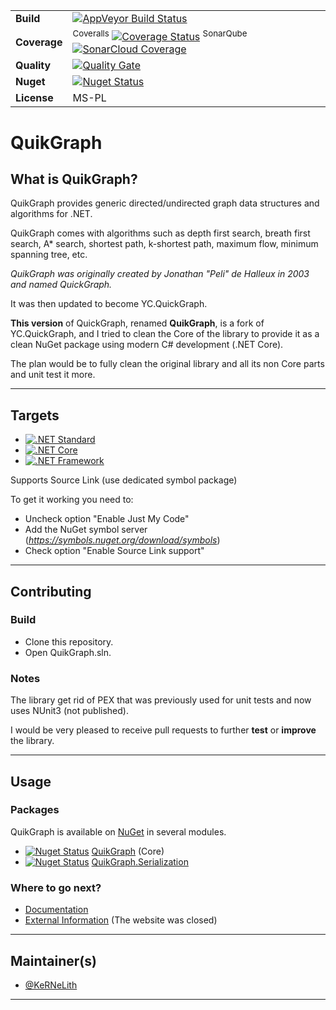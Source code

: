 | | |
| --- | --- |
| **Build** | [![AppVeyor Build Status](https://ci.appveyor.com/api/projects/status/github/KeRNeLith/QuikGraph?branch=master&svg=true)](https://ci.appveyor.com/project/KeRNeLith/quikgraph) |
| **Coverage** | <sup>Coveralls</sup> [![Coverage Status](https://coveralls.io/repos/github/KeRNeLith/QuikGraph/badge.svg?branch=master)](https://coveralls.io/github/KeRNeLith/QuikGraph?branch=master) <sup>SonarQube</sup> [![SonarCloud Coverage](https://sonarcloud.io/api/project_badges/measure?project=quikgraph&metric=coverage)](https://sonarcloud.io/component_measures/metric/coverage/list?id=quikgraph) | 
| **Quality** | [![Quality Gate](https://sonarcloud.io/api/project_badges/measure?project=quikgraph&metric=alert_status)](https://sonarcloud.io/dashboard?id=quikgraph) | 
| **Nuget** | [![Nuget Status](https://img.shields.io/nuget/v/quikgraph.svg)](https://www.nuget.org/packages/QuikGraph) |
| **License** | MS-PL |

# QuikGraph

## What is **QuikGraph**?

QuikGraph provides generic directed/undirected graph data structures and algorithms for .NET.

QuikGraph comes with algorithms such as depth first search, breath first search, A* search, shortest path, k-shortest path, maximum flow, minimum spanning tree, etc.

*QuikGraph was originally created by Jonathan "Peli" de Halleux in 2003 and named QuickGraph.*

It was then updated to become YC.QuickGraph.

**This version** of QuickGraph, renamed **QuikGraph**, is a fork of YC.QuickGraph, and I tried to clean the Core of the library to provide it as a clean NuGet package using modern C# development (.NET Core).

The plan would be to fully clean the original library and all its non Core parts and unit test it more.

---

## Targets

- [![.NET Standard](https://img.shields.io/badge/.NET%20Standard-%3E%3D%201.3-blue.svg)](#)
- [![.NET Core](https://img.shields.io/badge/.NET%20Core-%3E%3D%201.0-blue.svg)](#)
- [![.NET Framework](https://img.shields.io/badge/.NET%20Framework-%3E%3D%203.5-blue.svg)](#)

Supports Source Link (use dedicated symbol package)

To get it working you need to:
- Uncheck option "Enable Just My Code"
- Add the NuGet symbol server (*https://symbols.nuget.org/download/symbols*)
- Check option "Enable Source Link support"

---

## Contributing

### Build

* Clone this repository.
* Open QuikGraph.sln.

### Notes

The library get rid of PEX that was previously used for unit tests and now uses NUnit3 (not published).

I would be very pleased to receive pull requests to further **test** or **improve** the library.

---

## Usage

### Packages

QuikGraph is available on [NuGet](https://www.nuget.org) in several modules.

- [![Nuget Status](https://img.shields.io/nuget/v/quikgraph.svg)](https://www.nuget.org/packages/QuikGraph) [QuikGraph](https://www.nuget.org/packages/QuikGraph) (Core)
- [![Nuget Status](https://img.shields.io/nuget/v/quikgraph.svg)](https://www.nuget.org/packages/QuikGraph.Serialization) [QuikGraph.Serialization](https://www.nuget.org/packages/QuikGraph.Serialization)

### Where to go next?

* [Documentation](https://kernelith.github.io/QuikGraph/)
* [External Information](https://quickgraph.codeplex.com/documentation) (The website was closed)

---

## Maintainer(s)

* [@KeRNeLith](https://github.com/KeRNeLith)

---